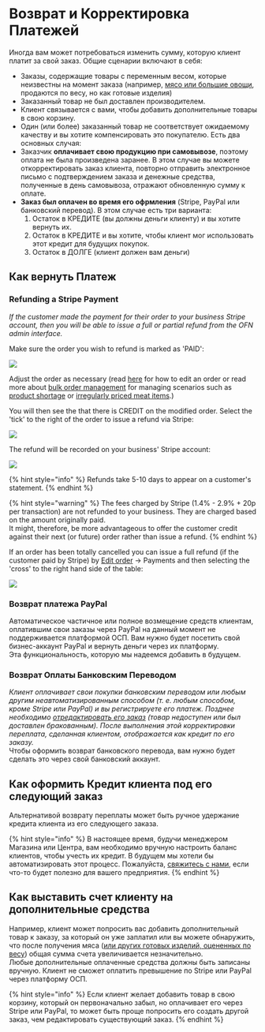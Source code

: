 # Возврат и Корректировка Платежей

Иногда вам может потребоваться изменить сумму, которую клиент платит за свой заказ. Общие сценарии включают в себя:

* Заказы, содержащие товары с переменным весом, которые неизвестны на момент заказа \(например, [мясо или большие овощи](../products-1/pricing-irregular-items-kg.md), продаются по весу, но как готовые изделия\)
* Заказанный товар не был доставлен производителем.
* Клиент связывается с вами, чтобы добавить дополнительные товары в свою корзину.
* Один \(или более\) заказанный товар не соответствует ожидаемому качеству и вы хотите компенсировать это покупателю. Есть два основных случая:
* Заказчик **оплачивает свою продукцию при самовывозе**, поэтому оплата не была произведена заранее. В этом случае вы можете откорректировать заказ клиента, повторно отправить электронное письмо с подтверждением заказа и денежные средства, полученные в день самовывоза, отражают обновленную сумму к оплате.
* **Заказ был оплачен во время его офрмления** \(Stripe, PayPal или банковский перевод\). В этом случае есть три варианта:
  1. Остаток в КРЕДИТЕ \(вы должны деньги клиенту\) и вы хотите вернуть их.
  2. Остаток в КРЕДИТЕ и вы хотите, чтобы клиент мог использовать этот кредит для будущих покупок.
  3. Остаток в ДОЛГЕ \(клиент должен вам деньги\)

## Как вернуть Платеж

### Refunding a Stripe Payment

_If the customer made the payment for their order to your business Stripe account, then you will be able to issue a full or partial refund from the OFN admin interface._

Make sure the order you wish to refund is marked as 'PAID':

![](../../.gitbook/assets/image%20%2817%29.png)

Adjust the order as necessary \(read [here](view-orders.md#editing-an-order) for how to edit an order or read more about [bulk order management](view-orders.md#bulk-order-management) for managing scenarios such as [product shortage](view-orders.md#example-1-you-have-a-stock-shortage-and-must-reduce-customer-order-quantities-for-a-certain-product) or [irregularly priced meat items](../products-1/pricing-irregular-items-kg.md).\)

You will then see the that there is CREDIT on the modified order. Select the 'tick' to the right of the order to issue a refund via Stripe:

![](../../.gitbook/assets/capture-du-2019-02-27-20-04-19.png)

The refund will be recorded on your business' Stripe account:

![](../../.gitbook/assets/stripecredit.png)

{% hint style="info" %}
Refunds take 5-10 days to appear on a customer's statement.
{% endhint %}

{% hint style="warning" %}
The fees charged by Stripe \(1.4% - 2.9% + 20p per transaction\) are not refunded to your business. They are charged based on the amount originally paid.  
It might, therefore, be more advantageous to offer the customer credit against their next \(or future\) order rather than issue a refund.
{% endhint %}

If an order has been totally cancelled you can issue a full refund \(if the customer paid by Stripe\) by [Edit order](view-orders.md#editing-an-order) -&gt; Payments and then selecting the 'cross' to the right hand side of the table:

![](../../.gitbook/assets/stripefullrefund.png)

### Возврат платежа PayPal

Автоматическое частичное или полное возмещение средств клиентам, оплатившим свои заказы через PayPal на данный момент не поддерживается платформой ОСП. Вам нужно будет посетить свой бизнес-аккаунт PayPal и вернуть деньги через их платформу.  
Эта функциональность, которую мы надеемся добавить в будущем.

### Возврат Оплаты Банковским Переводом

_Клиент оплачивает свои покупки банковским переводом или любым другим неавтоматизированным способом \(т. е. любым способом, кроме Stripe или PayPal\) и вы регистрируете его платеж. Позднее необходимо_ [_отредактировать его заказ_](view-orders.md#editing-an-order) _\(товар недоступен или был доставлен бракованным\). После выполнения этой корректировки переплата, сделанная клиентом, отображается как кредит по его заказу._  
Чтобы оформить возврат банковского перевода, вам нужно будет сделать это через свой банковский аккаунт.

## Как оформить Кредит клиента под его следующий заказ

Альтернативой возврату переплаты может быть ручное удержание кредита клиента из его следующего заказа.

{% hint style="info" %}
В настоящее время, будучи менеджером Магазина или Центра, вам необходимо вручную настроить баланс клиентов, чтобы учесть их кредит. В будущем мы хотели бы автоматизировать этот процесс. Пожалуйста, [свяжитесь с нами](https://www.openfoodnetwork.org/find-your-local-open-food-network/), если что-то будет полезно для вашего предприятия.
{% endhint %}

## Как выставить счет клиенту на дополнительные средства

Например, клиент может попросить вас добавить дополнительный товар к заказу, за который он уже заплатил или вы можете обнаружить, что после получения мяса \([или других готовых изделий, оцененных по весу](../products-1/pricing-irregular-items-kg.md)\) общая сумма счета увеличивается незначительно.  
Любые дополнительные оплаченные средства должны быть записаны вручную. Клиент не сможет оплатить превышение по Stripe или PayPal через платформу ОСП.

{% hint style="info" %}
Если клиент желает добавить товар в свою корзину, который он первоначально забыл, но оплачивает его через Stripe или PayPal, то может быть проще попросить его создать другой заказ, чем редактировать существующий заказ.
{% endhint %}

